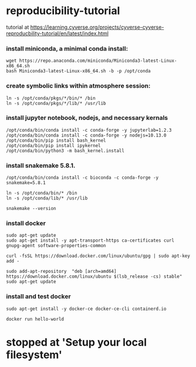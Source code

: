# reproducibility-tutorial
tutorial at https://learning.cyverse.org/projects/cyverse-cyverse-reproducbility-tutorial/en/latest/index.html

### install miniconda, a minimal conda install:
```
wget https://repo.anaconda.com/miniconda/Miniconda3-latest-Linux-x86_64.sh
bash Miniconda3-latest-Linux-x86_64.sh -b -p /opt/conda
```

### create symbolic links within atmosphere session:
```
ln -s /opt/conda/pkgs/*/bin/* /bin
ln -s /opt/conda/pkgs/*/lib/* /usr/lib
```

### install jupyter notebook, nodejs, and necessary kernals
```
/opt/conda/bin/conda install -c conda-forge -y jupyterlab=1.2.3
/opt/conda/bin/conda install -c conda-forge -y nodejs=10.13.0
/opt/conda/bin/pip install bash_kernel
/opt/conda/bin/pip install ipykernel
/opt/conda/bin/python3 -m bash_kernel.install
```

### install snakemake 5.8.1.
```
/opt/conda/bin/conda install -c bioconda -c conda-forge -y snakemake=5.8.1

ln -s /opt/conda/bin/* /bin
ln -s /opt/conda/lib/* /usr/lib

snakemake --version
```

### install docker
```
sudo apt-get update
sudo apt-get install -y apt-transport-https ca-certificates curl gnupg-agent software-properties-common

curl -fsSL https://download.docker.com/linux/ubuntu/gpg | sudo apt-key add -

sudo add-apt-repository  "deb [arch=amd64] https://download.docker.com/linux/ubuntu $(lsb_release -cs) stable"
sudo apt-get update
```

### install and test docker
```
sudo apt-get install -y docker-ce docker-ce-cli containerd.io

docker run hello-world
```

 
# stopped at 'Setup your local filesystem'
